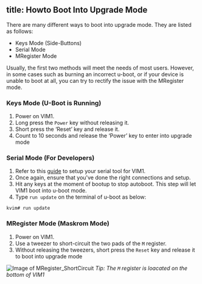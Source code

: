title: Howto Boot Into Upgrade Mode
---

There are many different ways to boot into upgrade mode. They are listed as follows:

* Keys Mode (Side-Buttons)
* Serial Mode
* MRegister Mode

Usually, the first two methods will meet the needs of most users. However, in some cases such as burning an incorrect u-boot, or if your device is unable to boot at all, you can try to rectify the issue with the MRegister mode.

### Keys Mode (U-Boot is Running)
1. Power on VIM1.
2. Long press the `Power` key without releasing it.
3. Short press the ‘Reset’ key and release it.
4. Count to 10 seconds and release the ‘Power’ key to enter into upgrade mode


### Serial Mode (For Developers)
1. Refer to this [guide](/vim1/SetupSerialTool.html) to setup your serial tool for VIM1.
2. Once again, ensure that you've done the right connections and setup.
3. Hit any keys at the moment of bootup to stop autoboot. This step will let VIM1 boot into u-boot mode.
4. Type `run update` on the terminal of u-boot as below:

```
kvim# run update
```

### MRegister Mode (Maskrom Mode)
1. Power on VIM1.
2. Use a tweezer to short-circuit the two pads of the `M` register.
3. Without releasing the tweezers, short press the `Reset` key and release it to boot into upgrade mode

![Image of MRegister_ShortCircuit](/images/vim1/MRegister_ShortCircuit.png)
*Tip: The `M` register is loacated on the bottom of VIM1*
